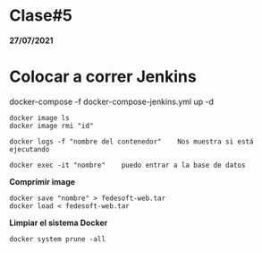 Clase#5
===

**27/07/2021**

Colocar a correr Jenkins
===
docker-compose -f docker-compose-jenkins.yml up -d


    docker image ls 
    docker image rmi "id"
    
    docker logs -f "nombre del contenedor"    Nos muestra si está ejecutando
    
    docker exec -it "nombre"    puedo entrar a la base de datos
    
    

**Comprimir image**

    docker save "nombre" > fedesoft-web.tar
    docker load < fedesoft-web.tar

**Limpiar el sistema Docker**

    docker system prune -all


